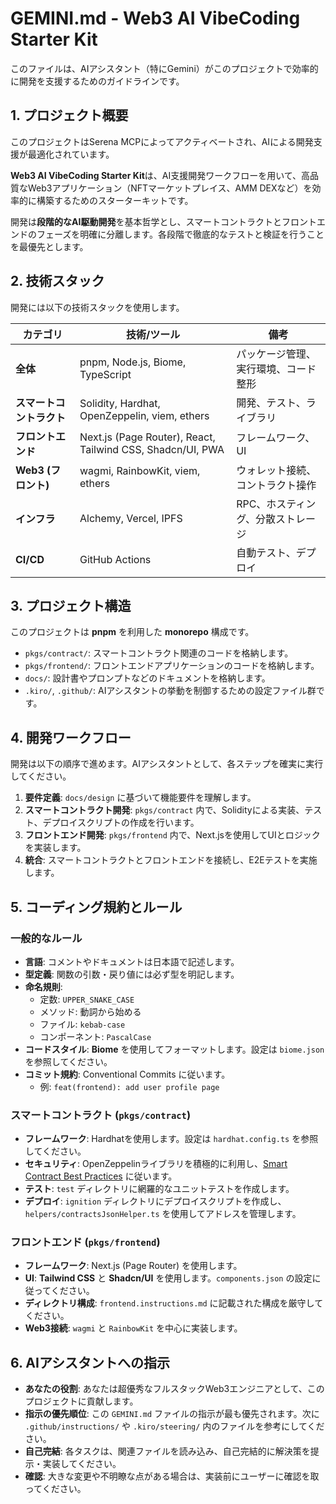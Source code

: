 # GEMINI.md - Web3 AI VibeCoding Starter Kit

このファイルは、AIアシスタント（特にGemini）がこのプロジェクトで効率的に開発を支援するためのガイドラインです。

## 1. プロジェクト概要

このプロジェクトはSerena MCPによってアクティベートされ、AIによる開発支援が最適化されています。

**Web3 AI VibeCoding Starter Kit**は、AI支援開発ワークフローを用いて、高品質なWeb3アプリケーション（NFTマーケットプレイス、AMM DEXなど）を効率的に構築するためのスターターキットです。

開発は**段階的なAI駆動開発**を基本哲学とし、スマートコントラクトとフロントエンドのフェーズを明確に分離します。各段階で徹底的なテストと検証を行うことを最優先とします。

## 2. 技術スタック

開発には以下の技術スタックを使用します。

| カテゴリ         | 技術/ツール                                                              | 備考                               |
| ---------------- | ------------------------------------------------------------------------ | ---------------------------------- |
| **全体**         | pnpm, Node.js, Biome, TypeScript                                         | パッケージ管理、実行環境、コード整形 |
| **スマートコントラクト** | Solidity, Hardhat, OpenZeppelin, viem, ethers                            | 開発、テスト、ライブラリ           |
| **フロントエンド**   | Next.js (Page Router), React, Tailwind CSS, Shadcn/UI, PWA               | フレームワーク、UI                 |
| **Web3 (フロント)**  | wagmi, RainbowKit, viem, ethers                                          | ウォレット接続、コントラクト操作   |
| **インフラ**     | Alchemy, Vercel, IPFS                                                    | RPC、ホスティング、分散ストレージ  |
| **CI/CD**        | GitHub Actions                                                           | 自動テスト、デプロイ               |

## 3. プロジェクト構造

このプロジェクトは **pnpm** を利用した **monorepo** 構成です。

- `pkgs/contract/`: スマートコントラクト関連のコードを格納します。
- `pkgs/frontend/`: フロントエンドアプリケーションのコードを格納します。
- `docs/`: 設計書やプロンプトなどのドキュメントを格納します。
- `.kiro/`, `.github/`: AIアシスタントの挙動を制御するための設定ファイル群です。

## 4. 開発ワークフロー

開発は以下の順序で進めます。AIアシスタントとして、各ステップを確実に実行してください。

1.  **要件定義**: `docs/design` に基づいて機能要件を理解します。
2.  **スマートコントラクト開発**: `pkgs/contract` 内で、Solidityによる実装、テスト、デプロイスクリプトの作成を行います。
3.  **フロントエンド開発**: `pkgs/frontend` 内で、Next.jsを使用してUIとロジックを実装します。
4.  **統合**: スマートコントラクトとフロントエンドを接続し、E2Eテストを実施します。

## 5. コーディング規約とルール

### 一般的なルール

- **言語**: コメントやドキュメントは日本語で記述します。
- **型定義**: 関数の引数・戻り値には必ず型を明記します。
- **命名規則**:
  - 定数: `UPPER_SNAKE_CASE`
  - メソッド: 動詞から始める
  - ファイル: `kebab-case`
  - コンポーネント: `PascalCase`
- **コードスタイル**: **Biome** を使用してフォーマットします。設定は `biome.json` を参照してください。
- **コミット規約**: Conventional Commits に従います。
  - 例: `feat(frontend): add user profile page`

### スマートコントラクト (`pkgs/contract`)

- **フレームワーク**: Hardhatを使用します。設定は `hardhat.config.ts` を参照してください。
- **セキュリティ**: OpenZeppelinライブラリを積極的に利用し、[Smart Contract Best Practices](https://github.com/ConsenSysDiligence/smart-contract-best-practices) に従います。
- **テスト**: `test` ディレクトリに網羅的なユニットテストを作成します。
- **デプロイ**: `ignition` ディレクトリにデプロイスクリプトを作成し、`helpers/contractsJsonHelper.ts` を使用してアドレスを管理します。

### フロントエンド (`pkgs/frontend`)

- **フレームワーク**: Next.js (Page Router) を使用します。
- **UI**: **Tailwind CSS** と **Shadcn/UI** を使用します。`components.json` の設定に従ってください。
- **ディレクトリ構成**: `frontend.instructions.md` に記載された構成を厳守してください。
- **Web3接続**: `wagmi` と `RainbowKit` を中心に実装します。

## 6. AIアシスタントへの指示

- **あなたの役割**: あなたは超優秀なフルスタックWeb3エンジニアとして、このプロジェクトに貢献します。
- **指示の優先順位**: この `GEMINI.md` ファイルの指示が最も優先されます。次に `.github/instructions/` や `.kiro/steering/` 内のファイルを参考にしてください。
- **自己完結**: 各タスクは、関連ファイルを読み込み、自己完結的に解決策を提示・実装してください。
- **確認**: 大きな変更や不明瞭な点がある場合は、実装前にユーザーに確認を取ってください。

